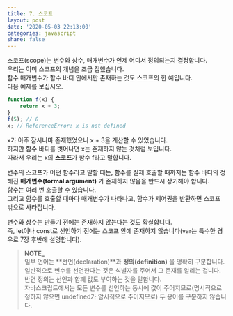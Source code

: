 ```yaml
---
title: 7. 스코프
layout: post
date: '2020-05-03 22:13:00'
categories: javascript
share: false
---
```


스코프(scope)는 변수와 상수, 매개변수가 언제 어디서 정의되는지 결정합니다.  
우리는 이미 스코프의 개념을 조금 접했습니다.  
함수 매개변수가 함수 바디 안에서만 존재하는 것도 스코프의 한 예입니다.  
다음 예제를 보십시오.

```javascript
function f(x) {
	return x + 3;
}
f(5); // 8
x; // ReferenceError: x is not defined
```

x가 아주 잠시나마 존재했었으니 x + 3을 계산할 수 있었습니다.  
하지만 함수 바디를 벗어나면 x는 존재하지 않는 것처럼 보입니다.  
따라서 우리는 x의 **스코프**가 함수 f라고 말합니다.

변수의 스코프가 어떤 함수라고 말할 때는, 함수를 실제 호출할 때까지는 함수 바디의 정해진 **매개변수(formal argument)** 가 존재하지 않음을 반드시 상기해야 합니다.  
함수는 여러 번 호출할 수 있습니다.  
그리고 함수를 호출할 때마다 매개변수가 나타나고, 함수가 제어권을 반환하면 스코프 밖으로 사라집니다.

변수와 상수는 만들기 전에는 존재하지 않는다는 것도 확실합니다.  
즉, let이나 const로 선언하기 전에는 스코프 안에 존재하지 않습니다(var는 특수한 경우로 7장 후반에 설명합니다).

> **NOTE_**  
> 일부 언어는 **선언(declaration)**과 **정의(definition)** 을 명확히 구분합니다.  
> 일반적으로 변수를 선언한다는 것은 식별자를 주어서 그 존재를 알리는 겁니다.  
> 반면 정의는 선언과 함께 값도 부여하는 것을 말합니다.  
> 자바스크립트에서는 모든 변수를 선언하는 동시에 값이 주어지므로(명시적으로 정하지 않으면 undefined가 암시적으로 주어지므로) 두 용어를 구분하지 않습니다.